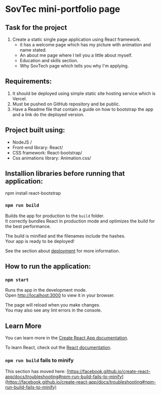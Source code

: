 # SovTec mini-portfolio page

## Task for the project
1. Create a static single page application using React framework.<br>
    - it has a welcome page which has my picture with animation and name stated.<br>
    - An about me page where I tell you a little about myself.<br>
    - Education and skills section.<br>
    - Why SovTech page which tells you why I'm applying.<br>



## Requirements:

1. It should be deployed using simple static site hosting service which is Vercel.<br>
2. Must be pushed on GitHub repository and be public.<br>
3. Have a Readme file that contain a guide on how to bootstrap the app and a link do the deployed version.<br>

## Project built using: 

- NodeJS /
- Front-end library: React/
- CSS framework: React-bootstrap/
- Css animations library: Animation.css/

## Installion libraries before running that application:
npm install react-bootstrap<br>

### `npm run build`

Builds the app for production to the `build` folder.\
It correctly bundles React in production mode and optimizes the build for the best performance.

The build is minified and the filenames include the hashes.\
Your app is ready to be deployed!

See the section about [deployment](https://facebook.github.io/create-react-app/docs/deployment) for more information.


## How to run the application:

### `npm start`

Runs the app in the development mode.\
Open [http://localhost:3000](http://localhost:3000) to view it in your browser.

The page will reload when you make changes.\
You may also see any lint errors in the console.

## Learn More

You can learn more in the [Create React App documentation](https://facebook.github.io/create-react-app/docs/getting-started).

To learn React, check out the [React documentation](https://reactjs.org/).


### `npm run build` fails to minify

This section has moved here: [https://facebook.github.io/create-react-app/docs/troubleshooting#npm-run-build-fails-to-minify](https://facebook.github.io/create-react-app/docs/troubleshooting#npm-run-build-fails-to-minify)